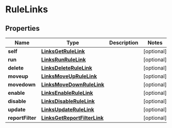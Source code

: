 
# RuleLinks

## Properties
Name | Type | Description | Notes
------------ | ------------- | ------------- | -------------
**self** | [**LinksGetRuleLink**](LinksGetRuleLink.md) |  |  [optional]
**run** | [**LinksRunRuleLink**](LinksRunRuleLink.md) |  |  [optional]
**delete** | [**LinksDeleteRuleLink**](LinksDeleteRuleLink.md) |  |  [optional]
**moveup** | [**LinksMoveUpRuleLink**](LinksMoveUpRuleLink.md) |  |  [optional]
**movedown** | [**LinksMoveDownRuleLink**](LinksMoveDownRuleLink.md) |  |  [optional]
**enable** | [**LinksEnableRuleLink**](LinksEnableRuleLink.md) |  |  [optional]
**disable** | [**LinksDisableRuleLink**](LinksDisableRuleLink.md) |  |  [optional]
**update** | [**LinksUpdateRuleLink**](LinksUpdateRuleLink.md) |  |  [optional]
**reportFilter** | [**LinksGetReportFilterLink**](LinksGetReportFilterLink.md) |  |  [optional]




